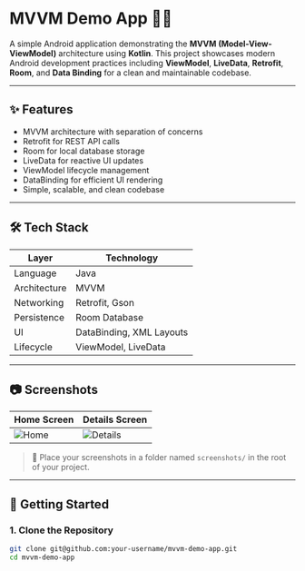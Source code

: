  # MVVM Demo App 🧱📱

A simple Android application demonstrating the **MVVM (Model-View-ViewModel)** architecture using **Kotlin**. This project showcases modern Android development practices including **ViewModel**, **LiveData**, **Retrofit**, **Room**, and **Data Binding** for a clean and maintainable codebase.

---

## ✨ Features

- MVVM architecture with separation of concerns
- Retrofit for REST API calls
- Room for local database storage
- LiveData for reactive UI updates
- ViewModel lifecycle management
- DataBinding for efficient UI rendering
- Simple, scalable, and clean codebase

---

## 🛠️ Tech Stack

| Layer        | Technology                      |
|--------------|----------------------------------|
| Language     | Java                           |
| Architecture | MVVM                             |
| Networking   | Retrofit, Gson                   |
| Persistence  | Room Database                    |
| UI           | DataBinding, XML Layouts         |
| Lifecycle    | ViewModel, LiveData              |

---

## 📷 Screenshots

| Home Screen | Details Screen |
|-------------|----------------|
| ![Home](screenshots/home.png) | ![Details](screenshots/details.png) |

> 📁 Place your screenshots in a folder named `screenshots/` in the root of your project.

---

## 🚀 Getting Started

### 1. Clone the Repository

```bash
git clone git@github.com:your-username/mvvm-demo-app.git
cd mvvm-demo-app

